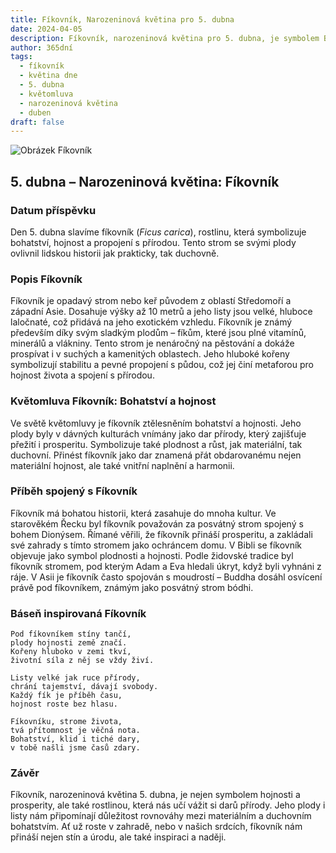 ```yaml
---
title: Fíkovník, Narozeninová květina pro 5. dubna
date: 2024-04-05
description: Fíkovník, narozeninová květina pro 5. dubna, je symbolem Bohatství a hojnost. Objevte její jedinečný význam, fascinující příběhy a poezii, která oslavuje její krásu.
author: 365dní
tags:
  - fíkovník
  - květina dne
  - 5. dubna
  - květomluva
  - narozeninová květina
  - duben
draft: false
---
```


![Obrázek Fíkovník](https://cdn.pixabay.com/photo/2016/09/10/08/09/fig-tree-1658686_1280.jpg#center)


## 5. dubna – Narozeninová květina: Fíkovník

### Datum příspěvku

Den 5. dubna slavíme fíkovník (_Ficus carica_), rostlinu, která symbolizuje bohatství, hojnost a propojení s přírodou. Tento strom se svými plody ovlivnil lidskou historii jak prakticky, tak duchovně.

### Popis Fíkovník

Fíkovník je opadavý strom nebo keř původem z oblastí Středomoří a západní Asie. Dosahuje výšky až 10 metrů a jeho listy jsou velké, hluboce laločnaté, což přidává na jeho exotickém vzhledu. Fíkovník je známý především díky svým sladkým plodům – fíkům, které jsou plné vitamínů, minerálů a vlákniny. Tento strom je nenáročný na pěstování a dokáže prospívat i v suchých a kamenitých oblastech. Jeho hluboké kořeny symbolizují stabilitu a pevné propojení s půdou, což jej činí metaforou pro hojnost života a spojení s přírodou.

### Květomluva Fíkovník: Bohatství a hojnost

Ve světě květomluvy je fíkovník ztělesněním bohatství a hojnosti. Jeho plody byly v dávných kulturách vnímány jako dar přírody, který zajišťuje přežití i prosperitu. Symbolizuje také plodnost a růst, jak materiální, tak duchovní. Přinést fíkovník jako dar znamená přát obdarovanému nejen materiální hojnost, ale také vnitřní naplnění a harmonii.

### Příběh spojený s Fíkovník

Fíkovník má bohatou historii, která zasahuje do mnoha kultur. Ve starověkém Řecku byl fíkovník považován za posvátný strom spojený s bohem Dionýsem. Římané věřili, že fíkovník přináší prosperitu, a zakládali své zahrady s tímto stromem jako ochráncem domu. V Bibli se fíkovník objevuje jako symbol plodnosti a hojnosti. Podle židovské tradice byl fíkovník stromem, pod kterým Adam a Eva hledali úkryt, když byli vyhnáni z ráje. V Asii je fíkovník často spojován s moudrostí – Buddha dosáhl osvícení právě pod fíkovníkem, známým jako posvátný strom bódhi.

### Báseň inspirovaná Fíkovník

```
Pod fíkovníkem stíny tančí,  
plody hojnosti země značí.  
Kořeny hluboko v zemi tkví,  
životní síla z něj se vždy živí.  

Listy velké jak ruce přírody,  
chrání tajemství, dávají svobody.  
Každý fík je příběh času,  
hojnost roste bez hlasu.  

Fíkovníku, strome života,  
tvá přítomnost je věčná nota.  
Bohatství, klid i tiché dary,  
v tobě našli jsme časů zdary.  
```

### Závěr

Fíkovník, narozeninová květina 5. dubna, je nejen symbolem hojnosti a prosperity, ale také rostlinou, která nás učí vážit si darů přírody. Jeho plody i listy nám připomínají důležitost rovnováhy mezi materiálním a duchovním bohatstvím. Ať už roste v zahradě, nebo v našich srdcích, fíkovník nám přináší nejen stín a úrodu, ale také inspiraci a naději.